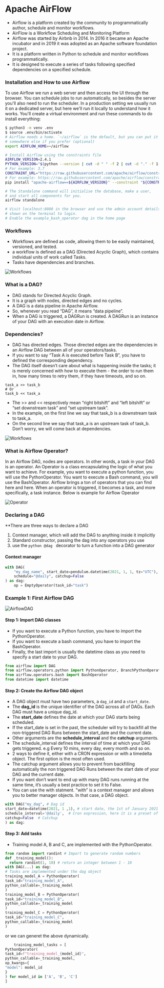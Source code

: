 # Apache AirFlow

- Airflow is a platform created by the community to programmatically author, schedule and monitor workflows.
- AirFlow is a Workflow Scheduling and Monitoring Platform
- Airflow was started by Airbnb in 2014. In 2016 it became an Apache incubator and in 2019 it was adopted as an Apache software foundation project.
- It is a platform written in Python to schedule and monitor workflows programmatically. 
- It is designed to execute a series of tasks following specified dependencies on a specified schedule. 

### Installation and How to use Airflow

To use Airflow we run a web server and then access the UI through the browser. You can schedule jobs to run automatically, so besides the server you'll also need to run the scheduler. In a production setting we usually run it on a dedicated server, but here we'll run it locally to understand how it works. You'll create a virtual environment and run these commands to do install everything:
```bash
$ python3 -m venv .env
$ source .env/bin/activate
# Airflow needs a home. `~/airflow` is the default, but you can put it
# somewhere else if you prefer (optional)
export AIRFLOW_HOME=~/airflow

# Install Airflow using the constraints file
AIRFLOW_VERSION=2.4.1
PYTHON_VERSION="$(python --version | cut -d " " -f 2 | cut -d "." -f 1-2)"
# For example: 3.7
CONSTRAINT_URL="https://raw.githubusercontent.com/apache/airflow/constraints-${AIRFLOW_VERSION}/constraints-${PYTHON_VERSION}.txt"
# For example: https://raw.githubusercontent.com/apache/airflow/constraints-2.4.1/constraints-3.7.txt
pip install "apache-airflow==${AIRFLOW_VERSION}" --constraint "${CONSTRAINT_URL}"

# The Standalone command will initialise the database, make a user,
# and start all components for you.
airflow standalone

# Visit localhost:8080 in the browser and use the admin account details
# shown on the terminal to login.
# Enable the example_bash_operator dag in the home page
```

### Workflows

- Workflows are defined as code, allowing them to be easily maintained, versioned, and tested. 
- a workflow is defined as a DAG (Directed Acyclic Graph), which contains individual units of work called Tasks. 
- Tasks have dependencies and branches. 

![Workflows](/Airflow-lesson/images/202111_ApacheAirflow_01.jpg?raw=true "Workflows")


### What is a DAG?

- DAG stands for Directed Acyclic Graph. 
- It is a graph with nodes, directed edges and no cycles. 
- A DAG is a data pipeline in Apache Airflow. 
- So, whenever you read “DAG”, it means “data pipeline”. 
- When a DAG is triggered, a DAGRun is created. A DAGRun is an instance of your DAG with an execution date in Airflow.
### Dependencies?
- DAG has directed edges. Those directed edges are the dependencies in an Airflow DAG between all of your operators/tasks. 
- If you want to say “Task A is executed before Task B”, you have to defined the corresponding dependency.
- The DAG itself doesn’t care about what is happening inside the tasks; it is merely concerned with how to execute them - the order to run them in, how many times to retry them, if they have timeouts, and so on.


```
task_a >> task_b
# Or
task_b << task_a
```

- The >> and << respectively mean “right bitshift” and “left bitshift” or “set downstream task” and “set upstream task”. 
- In the example, on the first line we say that task_b is a downstream task to task_a. 
- On the second line we say that task_a is an upstream task of task_b. Don’t worry, we will come back at dependencies.

![Workflows](/Airflow-lesson/images/airflow_dag.png?raw=true "DAG")

### What is Airflow Operator?

In an Airflow DAG, nodes are operators. In other words, a task in your DAG is an operator. An Operator is a class encapsulating the logic of what you want to achieve. For example, you want to execute a python function, you will use the PythonOperator. You want to execute a Bash command, you will use the BashOperator. Airflow brings a ton of operators that you can find here and here. When an operator is triggered, it becomes a task, and more specifically, a task instance. Below is example for Airflow Operator

![Operator](/Airflow-lesson/images/operators.png?raw=true "Operator Example")

### Declaring a DAG

**There are three ways to declare a DAG 
1) Context manager, which will add the DAG to anything inside it implicitly 
2) Standard constructor, passing the dag into any operators you use
3) use the ```python @dag ``` decorator to turn a function into a DAG generator

#### Context manager
```python
with DAG(
    "my_dag_name", start_date=pendulum.datetime(2021, 1, 1, tz="UTC"),
    schedule="@daily", catchup=False
) as dag:
    op = EmptyOperator(task_id="task")
```


### Example 1: First Airflow DAG


![AirflowDAG](/Airflow-lesson/images/AirflowDAG.png?raw=true "FirstDAG")

#### Step 1: Import DAG classes

- If you want to execute a Python function, you have to import the PythonOperator. 
- If you want to execute a bash command, you have to import the BashOperator. 
- Finally, the last import is usually the datetime class as you need to specify a start date to your DAG.

```python 3
from airflow import DAG
from airflow.operators.python import PythonOperator, BranchPythonOperator
from airflow.operators.bash import BashOperator
from datetime import datetime
```
#### Step 2: Create the Airflow DAG object
- A DAG object must have two parameters, a ``` dag_id ``` and a ``` start_date ```. 
- The __dag_id__ is the unique identifier of the DAG across all of DAGs. Each DAG must have a unique dag_id. 
- The __start_date__ defines the date at which your DAG starts being scheduled.
- If the start_date is set in the past, the scheduler will try to backfill all the non-triggered DAG Runs between the start_date and the current date. 
- Other arguments are the __schedule_interval__ and the __catchup__ arguments.
- The schedule_interval defines the interval of time at which your DAG gets triggered. 
  e.g Every 10 mins, every day, every month and so on. 
- 2 ways to define it, either with a CRON expression or with a timedelta object. The first option is the most often used.
- The catchup argument allows you to prevent from backfilling automatically the non triggered DAG Runs between the start date of your DAG and the current date. 
- If you want don’t want to end up with many DAG runs running at the same time, it’s usually a best practice to set it to False.
- You can use the with statment. "with” is a context manager and allows you to better manager objects. In that case, a DAG object.
```python 3
with DAG("my_dag", # Dag id
start_date=datetime(2021, 1 ,1), # start date, the 1st of January 2021 
schedule_interval='@daily',  # Cron expression, here it is a preset of Airflow, @daily means once every day.
catchup=False  # Catchup 
) as dag:

```

#### Step 3: Add tasks
- Training model A, B and C, are implemented with the PythonOperator. 

```python 3
from random import randint # Import to generate random numbers
def _training_model():
  return randint(1, 10) # return an integer between 1 - 10
with DAG(...) as dag:
# Tasks are implemented under the dag object
training_model_A = PythonOperator(
task_id="training_model_A",
python_callable=_training_model
)
training_model_B = PythonOperator(
task_id="training_model_B",
python_callable=_training_model
)
training_model_C = PythonOperator(
task_id="training_model_C",
python_callable=_training_model
)

```
or we can generet the above dynamically.

```python
    training_model_tasks = [
PythonOperator(
task_id=f"training_model_{model_id}",
python_callable=_training_model,
op_kwargs={
"model": model_id
}
) for model_id in ['A', 'B', 'C']
]
```
